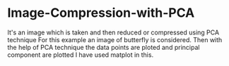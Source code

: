 # Image-Compression-with-PCA
It's an image which is taken and then reduced or compressed using PCA technique
For this example an image of butterfly is considered.
Then with the help of PCA technique the data points are ploted and principal component are plotted
I have used matplot in this.
